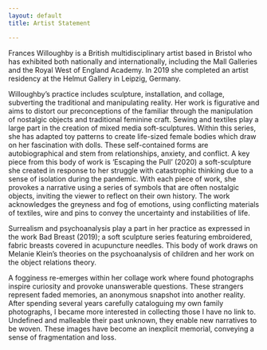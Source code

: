 ```yaml
---
layout: default
title: Artist Statement

---
```

Frances Willoughby is a British multidisciplinary artist based in Bristol who has exhibited both nationally and internationally, including the Mall Galleries and the Royal West of England Academy. In 2019 she completed an artist residency at the Helmut Gallery in Leipzig, Germany.

Willoughby’s practice includes sculpture, installation, and collage, subverting the traditional and manipulating reality. Her work is figurative and aims to distort our preconceptions of the familiar through the manipulation of nostalgic objects and traditional feminine craft. Sewing and textiles play a large part in the creation of mixed media soft-sculptures. Within this series, she has adapted toy patterns to create life-sized female bodies which draw on her fascination with dolls. These self-contained forms are autobiographical and stem from relationships, anxiety, and conflict. A key piece from this body of work is ‘Escaping the Pull’ (2020) a soft-sculpture she created in response to her struggle with catastrophic thinking due to a sense of isolation during the pandemic. With each piece of work, she provokes a narrative using a series of symbols that are often nostalgic objects, inviting the viewer to reflect on their own history. The work acknowledges the greyness and fog of emotions, using conflicting materials of textiles, wire and pins to convey the uncertainty and instabilities of life.

Surrealism and psychoanalysis play a part in her practice as expressed in the work Bad Breast (2019); a soft sculpture series featuring embroidered, fabric breasts covered in acupuncture needles. This body of work draws on Melanie Klein’s theories on the psychoanalysis of children and her work on the object relations theory.

A fogginess re-emerges within her collage work where found photographs inspire curiosity and provoke unanswerable questions. These strangers represent faded memories, an anonymous snapshot into another reality. After spending several years carefully cataloguing my own family photographs, I became more interested in collecting those I have no link to. Undefined and malleable their past unknown, they enable new narratives to be woven. These images have become an inexplicit memorial, conveying a sense of fragmentation and loss.